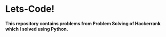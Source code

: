 # Lets-Code!

#### This repository contains problems from Problem Solving of Hackerrank which I solved using Python.

